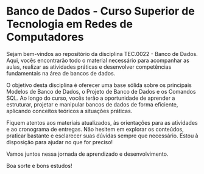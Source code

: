 # Banco de Dados - Curso Superior de Tecnologia em Redes de Computadores

Sejam bem-vindos ao repositório da disciplina TEC.0022 - Banco de Dados. Aqui, vocês encontrarão todo o material necessário para acompanhar as aulas, realizar as atividades práticas e desenvolver competências fundamentais na área de bancos de dados.

O objetivo desta disciplina é oferecer uma base sólida sobre os principais Modelos de Banco de Dados, o Projeto de Banco de Dados e os Comandos SQL. Ao longo do curso, vocês terão a oportunidade de aprender a estruturar, projetar e manipular bancos de dados de forma eficiente, aplicando conceitos teóricos a situações práticas.

Fiquem atentos aos materiais atualizados, às orientações para as atividades e ao cronograma de entregas. Não hesitem em explorar os conteúdos, praticar bastante e esclarecer suas dúvidas sempre que necessário. Estou à disposição para ajudar no que for preciso!

Vamos juntos nessa jornada de aprendizado e desenvolvimento.

Boa sorte e bons estudos!
